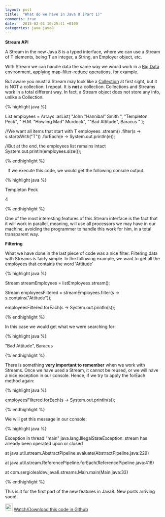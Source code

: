 ```yaml
---
layout: post
title:  "What do we have in Java 8 (Part 1)"
comments: true
date:   2015-02-01 10:25:41 +0100
categories: java java8
---
```

<p dir="ltr"><strong>Stream API</strong></p>
<p dir="ltr">A Stream in the new Java 8 is a typed interface, where we can use a Stream of T elements, being T an integer, a String, an Employer object, etc.</p>
<p dir="ltr">With Stream we can handle data the same way we would work in a <a href="http://en.wikipedia.org/wiki/Big_data">Big Data</a> environment, applying map-filter-reduce operations, for example.<!--more--></p>
<p dir="ltr">But aware you must! a Stream may look like a <a href="http://docs.oracle.com/javase/7/docs/api/java/util/Collection.html">Collection</a> at first sight, but it is NOT a collection. I repeat. It is <b>not </b>a collection. Collections and Streams work in a total different way. In fact, a Stream object does not store any info, unlike a Collection.</p>

{% highlight java %}

List<String> employees = Arrays
                .asList( "John \"Hannibal\" Smith ", 
                         "Templeton Peck", 
                         " H.M. \"Howling Mad\" Murdock", 
                         "\"Bad Attitude\", Baracus " ); 

//We want all items that start with T 
employees 
   .stream() 
   .filter(s -> s.startsWith("T")) 
   .forEach(e -> System.out.println(e)); 

//But at the end, the employees list remains intact 
System.out.println(employees.size());

{% endhighlight %}

&nbsp;
If we execute this code, we would get the following console output.

{% highlight java %}

Templeton Peck

4

{% endhighlight %}

<p dir="ltr">One of the most interesting features of this Stream interface is the fact that it will work in parallel, meaning, will use all processors we may have in our machine, avoiding the programmer to handle this work for him, in a total transparent way.</p>
<p dir="ltr"><b>Filtering</b></p>
<p dir="ltr">What we have done in the last piece of code was a nice filter. Filtering data with Streams is fairly simple. In the following example, we want to get all the employees that contains the word 'Attitude'</p>

{% highlight java %}

Stream streamEmployees = listEmployees.stream();

Stream  employeesFiltered = streamEmployees.filter(s -> s.contains("Attitude"));

employeesFiltered.forEach(s -> System.out.println(s));

{% endhighlight %}

<p dir="ltr">In this case we would get what we were searching for:</p>

{% highlight java %}

"Bad Attitude", Baracus

{% endhighlight %}

<p dir="ltr">There is something <b>very important to remember</b> when we work with Streams. Once we have used a Stream, it cannot be reused, or we will have a nice exception in our console. Hence, if we try to apply the forEach method again:</p>

{% highlight java %}

employeesFiltered.forEach(s -> System.out.println(s));

{% endhighlight %}

<p dir="ltr">We will get this message in our console:</p>

{% highlight java %}

Exception in thread "main" java.lang.IllegalStateException: stream has already been operated upon or closed

at java.util.stream.AbstractPipeline.evaluate(AbstractPipeline.java:229)

at java.util.stream.ReferencePipeline.forEach(ReferencePipeline.java:418)

at com.sergiolealdev.java8.streams.Main.main(Main.java:33)

{% endhighlight %}

<p dir="ltr">This is it for the first part of the new features in Java8. New posts arriving soon!!</p>
<p dir="ltr"><img  src="http://assets-cdn.github.com/images/modules/logos_page/GitHub-Mark.png" alt="github_24px" width="24" height="24" /></a> <a href="https://github.com/sergiolealdev/SampleStreamAPIJava8" target="_blank">Watch/Download this code in Github</a></p>